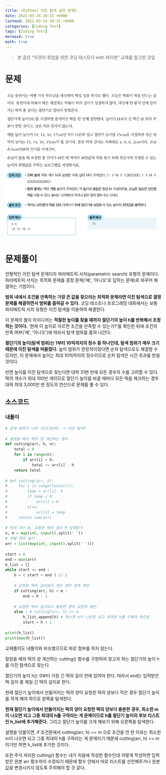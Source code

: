 ```yaml
---
title: (Python) 이진 탐색 실전 문제2
date: 2022-03-24 20:15 +0900
lastmod: 2022-03-24 20:15 +0900
categories: [Coding Test]
tags: [Coding Test]
mermaid: true
math: true
---
```


> 본 글은  “이것이 취업을 위한 코딩 테스트다 with 파이썬” 교재를 참고한 것임
> 

# 문제

![Untitled](/assets/img/2022-03-24-binarySearch3/Untitled.png)

# 문제풀이

전형적인 이진 탐색 문제이자 파라메트릭 서치(parametric search) 유형의 문제이다. 파라메트릭 서치는 최적화 문제를 결정 문제(’예', ‘아니오’로 답하는 문제)로 바꾸어 해결하는 기법이다.

**범위 내에서 조건을 만족하는 가장 큰 값을 찾으라는 최적화 문제라면 이진 탐색으로 결정 문제를 해결하면서 범위를 좁혀갈 수 있다.** 코딩 테스트나 프로그래밍 대회에서는 보통 파라메트릭 서치 유형은 이진 탐색을 이용하여 해결한다. 

이 문제의 풀이 아이디어는 **적절한 높이를 찾을 때까지 절단기의 높이 h를 반복해서 조정하는 것이다.** ‘현재 이 높이로 자르면 조건을 만족할 수 있는가?’를 확인한 뒤에 조건의 만족 여부(’예’, ‘아니오’)에 따라서 탐색 범위를 좁혀 나간다. 

**절단기의 높이(탐색 범위)는 1부터 10억까지의 정수 중 하나인데, 탐색 범위가 매우 크기 때문에 이진 탐색을 떠올렸다.** 높이 범위가 한정적이었다면 순차 탐색으로도 해결할 수 있지만, 이 문제에서 높이는 최대 10억까지의 정수이므로 순차 탐색은 시간 초과를 받을 것이다. 

반면 높이를 이진 탐색으로 찾는다면 대략 31번 만에 모든 경우의 수를 고려할 수 있다. 떡의 개수가 최대 100만 개이므로 절단기 높이를 바꿀 때마다 모든 떡을 체크하는 경우 대략 최대 3,000만 번 정도의 연산으로 문제를 풀 수 있다. 

## 소스코드

### 내풀이

```python
# 문제 범위가 너무 크다(10억) -> 이진 탐색?

# 잘랐을 때의 떡의 양 계산하는 함수
def cutting(arr, h, n):
    total = 0
    for i in range(n):
        if arr[i] > h:
            total += arr[i] - h
    return total

# def cutting(arr, h):
#     for i in range(len(arr)):
#         temp = arr[i]- h
#         if temp < 0:
#             arr[i] = 0
#         else:
#             arr[i] = temp
#     return sum(arr)

# 떡의 개수 N, 요청한 떡의 길이 M 입력받기
n, m = map(int, input().split(' '))
# 개별 떡의 높이
arr = list(map(int, input().split(' ')))

start = 0
end = max(arr)
h_list = []
while start <= end :
    h = ( start + end ) // 2

    # 요청한 떡의 길이보다 작은 경우 왼쪽 확인
    if cutting(arr, h) < m :
        end = h - 1

    # 요청한 떡의 길이보다 충분한 경우 오른쪽 확인
    else : # cutting(arr, h) >= m
        h_list.append(h) # 최소한 m이 나오면 되고 최대의 h를 구해야 하므로
        start = h + 1

print(h_list)
print(max(h_list))
```

교재풀이도 내풀이와 비슷했으므로 따로 첨부를 하지 않는다.

잘랐을 때의 떡의 양 계산하는 cutting() 함수를 구현하여 찾고자 하는 절단기의 높이 h를 이진 탐색으로 찾는다.

절단기의 높이 h는 0부터 가장 긴 떡의 길이 안에 있어야 한다. 따라서 end는 입력받은 떡 길이 중 제일 긴 떡의 길이로 한다. 

현재 절단기 높이에서 만들어지는 떡의 양이 요청한 떡의 양보다 적은 경우 절단기 높이를 작게 해야 하므로 왼쪽을 탐색한다. 

**현재 절단기 높이에서 만들어지는 떡의 양이 요청한 떡의 양보다 충분한 경우, 최소한 m이 나오면 되고 그중 최대의 h를 구하라는 게 문제이므로 h를 절단기 높이의 후보 리스트인 h_list에 추가해준다.** 그리고 절단기 높이를 크게 해보기 위해 오른쪽을 탐색한다. 

설명을 덧붙이면, if 조건문에서 cutting(arr, h) == m 으로 조건을 안 한 이유는 최소한 m이 나오면 되고 그중 최대의 h를 구하라는 게 문제이기 때문에 cutting(arr, h) >= m 이기만 하면 h_list에 추가한 것이다. 

또한 주석 처리된 cutting() 함수는 내가 처음에 작성한 함수인데 저렇게 작성하면 입력받은 원본 arr 함수까지 수정되기 때문에 함수 안에서 따로 리스트를 선언해주거나 원본 값을 변경시키지 않도록 주의해야 할 것 같다.